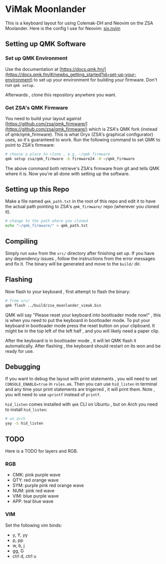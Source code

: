 # ViMak Moonlander
This is a keyboard layout for using Colemak-DH and Neovim on the ZSA Moolander. Here is the config I use for Neovim: [six.nvim](https://github.com/mrdandelion6/six.nvim)

## Setting up QMK Software
### Set up QMK Environment
Use the documentation at [https://docs.qmk.fm/](https://docs.qmk.fm/#/newbs_getting_started?id=set-up-your-environment) to set up your environment for building your firmware. Don't run `qmk setup`.

Afterwards , clone this repository anywhere you want.

### Get ZSA's QMK Firmware
You need to build your layout against [https://github.com/zsa/qmk_firmware/](https://github.com/zsa/qmk_firmware/) which is ZSA's QMK fork (instead of qmk/qmk_firmware). This is what Oryx (ZSA's graphical configurator) uses, so it's guaranteed to work. Run the following command to set QMK to point to ZSA's firmware:
```bash
# choose a place to clone , e.g. ~/qmk_firmware
qmk setup zsa/qmk_firmware -b firmware24 -H ~/qmk_firmware
```
The above command both retrieve's ZSA's firmware from git and tells QMK where it is. Now you're all done with setting up the software.

## Setting up this Repo
Make a file named `qmk_path.txt` in the root of this repo and edit it to have the actual path pointing to ZSA's `qmk_firmware/` repo (wherever you cloned it).
```bash
# change to the path where you cloned
echo "~/qmk_firmware/" > qmk_path.txt
```

## Compiling
Simply run `make` from the `src/` directory after finishing set up. If you have any dependency issues , follow the instructions from the error messages and fix it. The binary will be generated and move to the `build/` dir.

## Flashing
Now flash to your keyboard , first attempt to flash the binary:
```bash
# from src/
qmk flash ../build/zsa_moonlander_vimak.bin
```
QMK will say "Please reset your keyboard into bootloader mode now!" , this is when you need to put the keyboard in bootloader mode. To put your keyboard in bootloader mode press the reset button on your clipboard. It might be in the top left of the left half , and you will likely need a paper clip.

After the keyboard is in bootloader mode , it will let QMK flash it automatically. After flashing , the keyboard should restart on its won and be ready for use.

## Debugging
If you want to debug the layout with print statements , you will need to set `CONSOLE_ENABLE=true` in `rules.mk`. Then you can use `hid_listen` in terminal and any time your print statements are trigerred , it will print them. Note , you will need to use `uprintf` instead of `printf`.

`hid_listen` comes installed with `qmk` CLI on Ubuntu , but on Arch you need to install `hid_listen`:
```bash
# on arch
yay -S hid_listen
```

## TODO
Here is a TODO for layers and RGB.

### RGB
- CMK: pink purple wave
- QTY: red orange wave
- SYM: purple pink red orange wave
- NUM: pink red wave
- VIM: blue purple wave
- APP: teal blue wave

### VIM
Set the following vim binds:
- y, Y, yy
- p, pp
- w, b, j
- gg, G
- ctrl d, ctrl u
